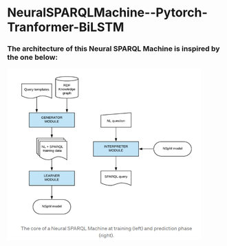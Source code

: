 # NeuralSPARQLMachine--Pytorch-Tranformer-BiLSTM
### The architecture of this Neural SPARQL Machine is inspired by the one below:
<p padding="200">
  <img src="https://github.com/gabguerin/NeuralSPARQLMachine--Pytorch-Tranformer-BiLSTM/blob/main/data/NSpM.PNG" width="450" height="400">
</p>
